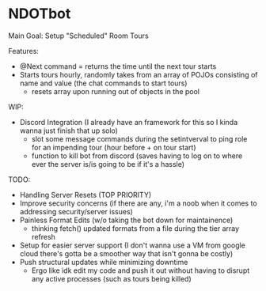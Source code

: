 # NDOTbot
Main Goal: Setup "Scheduled" Room Tours 

Features:
- @Next command = returns the time until the next tour starts
- Starts tours hourly, randomly takes from an array of POJOs consisting of name and value (the chat commands to start tours)  
	* resets array upon running out of objects in the pool

WIP:
- Discord Integration (I already have an framework for this so I kinda wanna just finish that up solo)
 	* slot some message commands during the setintverval to ping role for an impending tour (hour before + on tour start)
	* function to kill bot from discord (saves having to log on to where ever the server is/is going to be if it's a hassle)

TODO:
- Handling Server Resets (TOP PRIORITY)
- Improve security concerns (if there are any, i'm a noob when it comes to addressing security/server issues)
- Painless Format Edits (w/o taking the bot down for maintainence)
	* thinking fetch() updated formats from a file during the tier array refresh
- Setup for easier server support (I don't wanna use a VM from google cloud there's gotta be a smoother way that isn't gonna be costly)
- Push structural updates while minimizing downtime
	* Ergo like idk edit my code and push it out without having to disrupt any active processes (such as tours being killed)